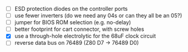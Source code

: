 - [ ] ESD protection diodes on the controller ports
- [ ] use fewer inverters (do we need any 04s or can they all be an 05?)
- [ ] jumper for BIOS ROM selection (e.g. no-delay)
- [ ] better footprint for cart connector, with screw holes
- [x] use a through-hole electrolytic for the 68uF clock circuit
- [ ] reverse data bus on 76489 (Z80 D7 -> 76489 D0)
